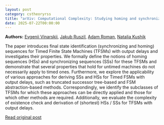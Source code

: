 ```yaml
---
layout: post
category: cstheoryrss
title: "arXiv: Computational Complexity: Studying homing and synchronizing sequences for Timed Finite State"
date: 2025-07-22T00:00:00
---
```


**Authors:** [Evgenii Vinarskii](https://dblp.uni-trier.de/search?q=Evgenii+Vinarskii), [Jakub Ruszil](https://dblp.uni-trier.de/search?q=Jakub+Ruszil), [Adam Roman](https://dblp.uni-trier.de/search?q=Adam+Roman), [Natalia Kushik](https://dblp.uni-trier.de/search?q=Natalia+Kushik)

The paper introduces final state identification (synchronizing and homing)
sequences for Timed Finite State Machines (TFSMs) with output delays and
investigates their properties. We formally define the notions of homing
sequences (HSs) and synchronizing sequences (SSs) for these TFSMs and
demonstrate that several properties that hold for untimed machines do not
necessarily apply to timed ones. Furthermore, we explore the applicability of
various approaches for deriving SSs and HSs for Timed FSMs with output delays,
such as truncated successor tree-based and FSM abstraction-based methods.
Correspondingly, we identify the subclasses of TFSMs for which these approaches
can be directly applied and those for which other methods are required.
Additionally, we evaluate the complexity of existence check and derivation of
(shortest) HSs / SSs for TFSMs with output delays.

[Read original post](http://arxiv.org/abs/2507.14526v1)
